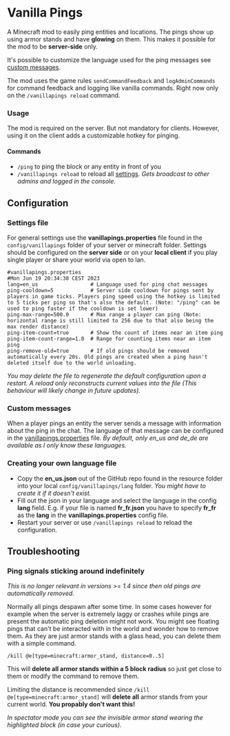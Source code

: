 # Vanilla Pings

A Minecraft mod to easily ping entities and locations. The pings show up using armor stands and have **glowing** on them. This makes it possible for the mod to be **server-side** only.

It's possible to customize the language used for the ping messages see [custom messages](#custom-messages).

The mod uses the game rules `sendCommandFeedback` and `logAdminCommands` for command feedback and logging like vanilla commands. Right now only on the `/vanillapings reload` command.

### Usage
The mod is required on the server. But not mandatory for clients. However, using it on the client adds a customizable hotkey for pinging.

#### Commands
* `/ping` to ping the block or any entity in front of you
* `/vanillapings reload` to reload all [settings](#settings-file). *Gets broadcast to other admins and logged in the console.*

## Configuration
### Settings file
For general settings use the **vanillapings.properties** file found in the ``config/vanillapings`` folder of your server or minecraft folder. Settings should be configured on the **server side** or on your **local client** if you play single player or share your world via open to lan.
```properties
#vanillapings.properties
#Mon Jun 19 20:34:38 CEST 2023
lang=en_us                 # Language used for ping chat messages
ping-cooldown=5            # Server side cooldown for pings sent by players in game ticks. Players ping speed using the hotkey is limited to 5 ticks per ping so that's also the default. (Note: "/ping" can be used to ping faster if the cooldown is set lower)
ping-max-range=500.0       # Max range a player can ping (Note: horizontal range is still limited to 256 due to that also being the max render distance)
ping-item-count=true       # Show the count of items near an item ping
ping-item-count-range=1.0  # Range for counting items near an item ping
ping-remove-old=true       # If old pings should be removed automatically every 20s. Old pings are created when a ping hasn't deleted itself due to the world unloading.
```
*You may delete the file to regenerate the default configuration upon a restart. A reload only reconstructs current values into the file (This behaviour will likely change in future updates).*

### Custom messages
When a player pings an entity the server sends a message with information about the ping in the chat. The language of that message can be configured in the [vanillapings.properties](#settings-file) file.
*By default, only en_us and de_de are available as I only know these languages.*

### Creating your own language file
* Copy the **en_us.json** out of the GitHub repo found in the resource folder into your local ``config/vanillapings/lang`` folder. *You might have to create it if it doesn't exist.*
* Fill out the json in your language and select the language in the config **lang** field. E.g. if your file is named **fr_fr.json** you have to specify **fr_fr** as the **lang** in the **vanillapings.properties** config file.
* Restart your server or use ``/vanillapings reload`` to reload the configuration.

## Troubleshooting
### Ping signals sticking around indefinitely
*This is no longer relevant in versions >= 1.4 since then old pings are automatically removed.*

Normally all pings despawn after some time. In some cases however for example when the server is extremely laggy or crashes while pings are present the automatic ping deletion might not work. You might see floating pings that can't be interacted with in the world and wonder how to remove them.
As they are just armor stands with a glass head, you can delete them with a simple command.

``/kill @e[type=minecraft:armor_stand, distance=0..5]``

This will **delete all armor stands within a 5 block radius** so just get close to them or modify the command to remove them.

Limiting the distance is recommended since ``/kill @e[type=minecraft:armor_stand]`` will **delete all** armor stands from your current world. **You propably don't want this!**

*In spectator mode you can see the invisible armor stand wearing the highlighted block (in case your curious).*